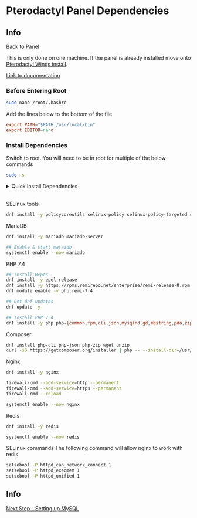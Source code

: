 # Pterodactyl Panel Dependencies

## Info

[Back to Panel](/Pterodactyl/1%20-%20Panel)

This is only done on one machine.
If the panel is already installed move onto [Pterodactyl Wings install](3%20-%20Pterodactyl%20Wings%20install.md).

[Link to documentation](https://pterodactyl.io/community/installation-guides/panel/centos8.html#installing-the-panel)

### Before Entering Root

```sh
sudo nano /root/.bashrc
```

Add the lines below to the bottom of the file

```conf
export PATH="$PATH:/usr/local/bin"
export EDITOR=nano
```

### Install Dependencies

Switch to root. You will need to be in root for multiple of the below commands

```sh
sudo -s
```

<details>
<summary>Quick Install Dependencies</summary>
<p>

```sh
dnf install -y policycoreutils selinux-policy selinux-policy-targeted setroubleshoot-server setools setools-console mcstrans && dnf install -y mariadb mariadb-server && systemctl enable --now mariadb && dnf install -y epel-release && dnf install -y https://rpms.remirepo.net/enterprise/remi-release-8.rpm && dnf module enable -y php:remi-7.4 && dnf update -y && dnf install -y php php-{common,fpm,cli,json,mysqlnd,gd,mbstring,pdo,zip,bcmath,dom,opcache} && dnf install php-cli php-json php-zip wget unzip && curl -sS https://getcomposer.org/installer | php -- --install-dir=/usr/local/bin --filename=composer && dnf install -y nginx && firewall-cmd --add-service=http --permanent && firewall-cmd --add-service=https --permanent && firewall-cmd --reload && systemctl enable --now nginx && dnf install -y redis && systemctl enable --now redis && setsebool -P httpd_can_network_connect 1 && setsebool -P httpd_execmem 1 && setsebool -P httpd_unified 1
```

</p>
</details>
&nbsp;

SELinux tools

```sh
dnf install -y policycoreutils selinux-policy selinux-policy-targeted setroubleshoot-server setools setools-console mcstrans
```

MariaDB

```sh
dnf install -y mariadb mariadb-server

## Enable & start maraidb
systemctl enable --now mariadb
```

PHP 7.4

```sh
## Install Repos
dnf install -y epel-release
dnf install -y https://rpms.remirepo.net/enterprise/remi-release-8.rpm
dnf module enable -y php:remi-7.4

## Get dnf updates
dnf update -y

## Install PHP 7.4
dnf install -y php php-{common,fpm,cli,json,mysqlnd,gd,mbstring,pdo,zip,bcmath,dom,opcache}
```

Composer

```sh
dnf install php-cli php-json php-zip wget unzip
curl -sS https://getcomposer.org/installer | php -- --install-dir=/usr/local/bin --filename=composer
```

Nginx

```sh
dnf install -y nginx

firewall-cmd --add-service=http --permanent
firewall-cmd --add-service=https --permanent
firewall-cmd --reload

systemctl enable --now nginx
```

Redis

```sh
dnf install -y redis

systemctl enable --now redis
```

SELinux commands
The following command will allow nginx to work with redis

```sh
setsebool -P httpd_can_network_connect 1
setsebool -P httpd_execmem 1
setsebool -P httpd_unified 1
```
## Info

[Next Step - Setting up MySQL](/Pterodactyl/1%20-%20Panel/2%20-%20Setting%20up%20MySQL.md)